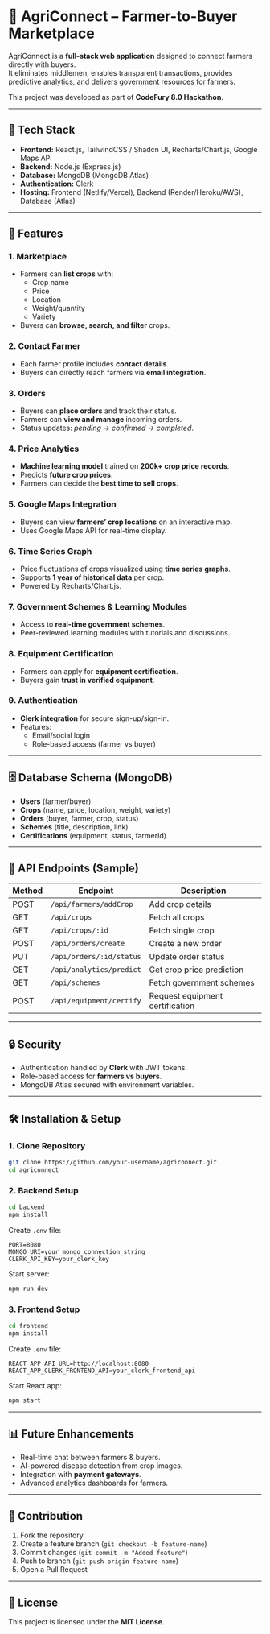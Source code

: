 # 🌾 AgriConnect – Farmer-to-Buyer Marketplace

AgriConnect is a **full-stack web application** designed to connect farmers directly with buyers.  
It eliminates middlemen, enables transparent transactions, provides predictive analytics, and delivers government resources for farmers.  

This project was developed as part of **CodeFury 8.0 Hackathon**.

---

## 🚀 Tech Stack
- **Frontend:** React.js, TailwindCSS / Shadcn UI, Recharts/Chart.js, Google Maps API  
- **Backend:** Node.js (Express.js)  
- **Database:** MongoDB (MongoDB Atlas)  
- **Authentication:** Clerk  
- **Hosting:** Frontend (Netlify/Vercel), Backend (Render/Heroku/AWS), Database (Atlas)

---

## 📌 Features

### 1. Marketplace
- Farmers can **list crops** with:
  - Crop name  
  - Price  
  - Location  
  - Weight/quantity  
  - Variety  
- Buyers can **browse, search, and filter** crops.

### 2. Contact Farmer
- Each farmer profile includes **contact details**.  
- Buyers can directly reach farmers via **email integration**.

### 3. Orders
- Buyers can **place orders** and track their status.  
- Farmers can **view and manage** incoming orders.  
- Status updates: *pending → confirmed → completed*.

### 4. Price Analytics
- **Machine learning model** trained on **200k+ crop price records**.  
- Predicts **future crop prices**.  
- Farmers can decide the **best time to sell crops**.

### 5. Google Maps Integration
- Buyers can view **farmers’ crop locations** on an interactive map.  
- Uses Google Maps API for real-time display.

### 6. Time Series Graph
- Price fluctuations of crops visualized using **time series graphs**.  
- Supports **1 year of historical data** per crop.  
- Powered by Recharts/Chart.js.

### 7. Government Schemes & Learning Modules
- Access to **real-time government schemes**.  
- Peer-reviewed learning modules with tutorials and discussions.

### 8. Equipment Certification
- Farmers can apply for **equipment certification**.  
- Buyers gain **trust in verified equipment**.

### 9. Authentication
- **Clerk integration** for secure sign-up/sign-in.  
- Features:
  - Email/social login  
  - Role-based access (farmer vs buyer)  

---

## 🗄️ Database Schema (MongoDB)

- **Users** (farmer/buyer)  
- **Crops** (name, price, location, weight, variety)  
- **Orders** (buyer, farmer, crop, status)  
- **Schemes** (title, description, link)  
- **Certifications** (equipment, status, farmerId)

---

## 📡 API Endpoints (Sample)

| Method | Endpoint                     | Description                  |
|--------|-------------------------------|------------------------------|
| POST   | `/api/farmers/addCrop`        | Add crop details             |
| GET    | `/api/crops`                  | Fetch all crops              |
| GET    | `/api/crops/:id`              | Fetch single crop            |
| POST   | `/api/orders/create`          | Create a new order           |
| PUT    | `/api/orders/:id/status`      | Update order status          |
| GET    | `/api/analytics/predict`      | Get crop price prediction    |
| GET    | `/api/schemes`                | Fetch government schemes     |
| POST   | `/api/equipment/certify`      | Request equipment certification |

---

## 🔒 Security
- Authentication handled by **Clerk** with JWT tokens.  
- Role-based access for **farmers vs buyers**.  
- MongoDB Atlas secured with environment variables.  

---

## 🛠️ Installation & Setup

### 1. Clone Repository
```bash
git clone https://github.com/your-username/agriconnect.git
cd agriconnect
```

### 2. Backend Setup
```bash
cd backend
npm install
```
Create `.env` file:
```env
PORT=8080
MONGO_URI=your_mongo_connection_string
CLERK_API_KEY=your_clerk_key
```
Start server:
```bash
npm run dev
```

### 3. Frontend Setup
```bash
cd frontend
npm install
```
Create `.env` file:
```env
REACT_APP_API_URL=http://localhost:8080
REACT_APP_CLERK_FRONTEND_API=your_clerk_frontend_api
```
Start React app:
```bash
npm start
```

---

## 📊 Future Enhancements
- Real-time chat between farmers & buyers.  
- AI-powered disease detection from crop images.  
- Integration with **payment gateways**.  
- Advanced analytics dashboards for farmers.  

---

## 🤝 Contribution
1. Fork the repository  
2. Create a feature branch (`git checkout -b feature-name`)  
3. Commit changes (`git commit -m "Added feature"`)  
4. Push to branch (`git push origin feature-name`)  
5. Open a Pull Request  

---

## 📄 License
This project is licensed under the **MIT License**.
